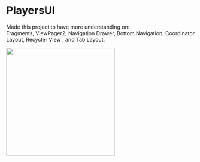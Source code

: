 # PlayersUI
Made this project to have more understanding on:     
Fragments, ViewPager2, Navigation Drawer, Bottom Navigation, Coordinator Layout, Recycler View , and Tab Layout.


<img src="GIf/UI.gif" width="290">
